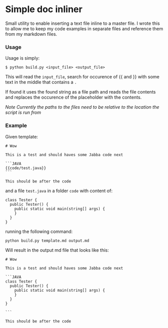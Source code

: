 # Simple doc inliner

Small utility to enable inserting a text file inline to a master file. I wrote this to allow me to keep my code examples in separate files and reference them from my markdown files.

### Usage

Usage is simply:

```
$ python build.py <input_file> <output_file>
```

This will read the `input_file`, search for occurence of {{ and }} with some text in the middle that contains a `.`

If found it uses the found string as a file path and reads the file contents and replaces the occurence of the placeholder with the contents.

*Note Currently the paths to the files need to be relative to the location the script is run from*

### Example

Given template:

````
# Wow

This is a test and should haves some Jabba code next

```JAVA
{{code/test.java}}
```

This should be after the code
````

and a file `test.java` in a folder `code` with content of:

```
class Tester {
  public Tester() {
    public static void main(string[] args) {
    }
  }
}
```

running the following command:

```
python build.py template.md output.md
```

Will result in the output md file that looks like this:

````
# Wow

This is a test and should haves some Jabba code next

```JAVA
class Tester {
  public Tester() {
    public static void main(string[] args) {
    }
  }
}

```

This should be after the code

````
